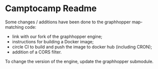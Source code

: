 # Camptocamp Readme

Some changes / additions have been done to the graphhopper map-matching code:

- link with our fork of the graphhopper engine;
- instructions for building a Docker image;
- circle CI to build and push the image to docker hub (including CRON);
- addition of a CORS filter.

To change the version of the engine, update the graphhopper submodule.
